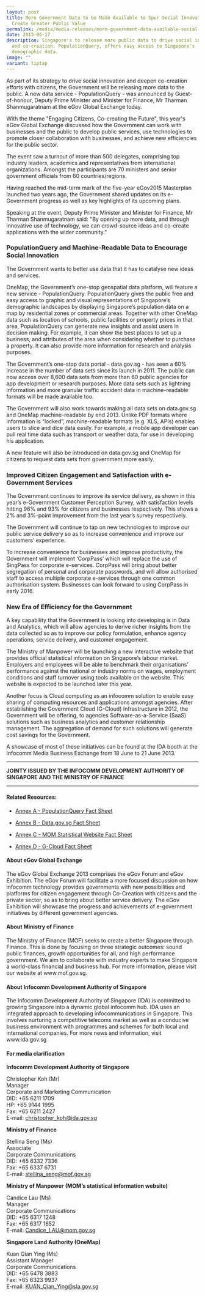 ```yaml
---
layout: post
title: More Government Data to be Made Available to Spur Social Innovation and
  Create Greater Public Value
permalink: /media/media-releases/more-government-data-available-social-innovation-and-create-greater-value/
date: 2013-06-17
description: Singapore's to release more public data to drive social innovation
  and co-creation. PopulationQuery, offers easy access to Singapore's
  demographic data.
image: ""
variant: tiptap
---
```

<p>As part of its strategy to drive social innovation and deepen co-creation
efforts with citizens, the Government will be releasing more data to the
public. A new data service - PopulationQuery - was announced by Guest-of-honour,
Deputy Prime Minister and Minister for Finance, Mr Tharman Shanmugaratnam
at the eGov Global Exchange today.</p>
<p>With the theme "Engaging Citizens, Co-creating the Future", this year's
eGov Global Exchange discussed how the Government can work with businesses
and the public to develop public services, use technologies to promote
closer collaboration with businesses, and achieve new efficiencies for
the public sector.</p>
<p>The event saw a turnout of more than 500 delegates, comprising top industry
leaders, academics and representatives from international organizations.
Amongst the participants are 70 ministers and senior government officials
from 60 countries/regions.</p>
<p>Having reached the mid-term mark of the five-year eGov2015 Masterplan
launched two years ago, the Government shared updates on its e-Government
progress as well as key highlights of its upcoming plans.</p>
<p>Speaking at the event, Deputy Prime Minister and Minister for Finance,
Mr Tharman Shanmugaratnam said: "By opening up more data, and through innovative
use of technology, we can crowd-source ideas and co-create applications
with the wider community."</p>
<h3>PopulationQuery and Machine-Readable Data to Encourage Social Innovation</h3>
<p>The Government wants to better use data that it has to catalyse new ideas
and services.</p>
<p>OneMap, the Government’s one-stop geospatial data platform, will feature
a new service - PopulationQuery. PopulationQuery gives the public free
and easy access to graphic and visual representations of Singapore’s demographic
landscapes by displaying Singapore’s population data on a map by residential
zones or commercial areas. Together with other OneMap data such as location
of schools, public facilities or property prices in that area, PopulationQuery
can generate new insights and assist users in decision making. For example,
it can show the best places to set up a business, and attributes of the
area when considering whether to purchase a property. It can also provide
more information for research and analysis purposes.</p>
<p>The Government’s one-stop data portal - data.gov.sg - has seen a 60% increase
in the number of data sets since its launch in 2011. The public can now
access over 8,600 data sets from more than 60 public agencies for app development
or research purposes. More data sets such as lightning information and
more granular traffic accident data in machine-readable formats will be
made available too.</p>
<p>The Government will also work towards making all data sets on data.gov.sg
and OneMap machine-readable by end 2013. Unlike PDF formats where information
is “locked”, machine-readable formats (e.g. XLS, APIs) enables users to
slice and dice data easily. For example, a mobile app developer can pull
real time data such as transport or weather data, for use in developing
his application.</p>
<p>A new feature will also be introduced on data.gov.sg and OneMap for citizens
to request data sets from government more easily.</p>
<h3>Improved Citizen Engagement and Satisfaction with e-Government Services</h3>
<p>The Government continues to improve its service delivery, as shown in
this year’s e-Government Customer Perception Survey, with satisfaction
levels hitting 96% and 93% for citizens and businesses respectively. This
shows a 2% and 3%-point improvement from the last year’s survey respectively.</p>
<p>The Government will continue to tap on new technologies to improve our
public service delivery so as to increase convenience and improve our customers’
experience.</p>
<p>To increase convenience for businesses and improve productivity, the Government
will implement ‘CorpPass’ which will replace the use of SingPass for corporate
e-services. CorpPass will bring about better segregation of personal and
corporate passwords, and will allow authorised staff to access multiple
corporate e-services through one common authorisation system. Businesses
can look forward to using CorpPass in early 2016.</p>
<h3>New Era of Efficiency for the Government</h3>
<p>A key capability that the Government is looking into developing is in
Data and Analytics, which will allow agencies to derive richer insights
from the data collected so as to improve our policy formulation, enhance
agency operations, service delivery, and customer engagement.</p>
<p>The Ministry of Manpower will be launching a new interactive website that
provides official statistical information on Singapore’s labour market.
Employers and employees will be able to benchmark their organisations’
performance against the national or industry norms on wages, employment
conditions and staff turnover using tools available on the website. This
website is expected to be launched later this year.</p>
<p>Another focus is Cloud computing as an infocomm solution to enable easy
sharing of computing resources and applications amongst agencies. After
establishing the Government Cloud (G-Cloud) Infrastructure in 2012, the
Government will be offering, to agencies Software-as-a-Service (SaaS) solutions
such as business analytics and customer relationship management. The aggregation
of demand for such solutions will generate cost savings for the Government.</p>
<p>A showcase of most of these initiatives can be found at the IDA booth
at the Infocomm Media Business Exchange from 18 June to 21 June 2013.</p>
<hr>
<p><strong>JOINTY ISSUED BY THE INFOCOMM DEVELOPMENT AUTHORITY OF SINGAPORE AND THE MINISTRY OF FINANCE</strong>
</p>
<hr>
<h4>Related Resources:</h4>
<ul data-tight="true" class="tight">
<li>
<p><a href="/files/media/media-releases/2013/06/AnnexApdf.pdf" rel="noopener noreferrer nofollow" target="_blank">Annex A - PopulationQuery Fact Sheet</a>
</p>
</li>
<li>
<p><a href="/files/media/media-releases/2013/06/AnnexBpdf.pdf" rel="noopener noreferrer nofollow" target="_blank">Annex B - Data.gov.sg Fact Sheet</a>
</p>
</li>
<li>
<p><a href="/files/media/media-releases/2013/06/AnnexCpdf.pdf" rel="noopener noreferrer nofollow" target="_blank">Annex C - MOM Statistical Website Fact Sheet</a>
</p>
</li>
<li>
<p><a href="/files/media/media-releases/2013/06/AnnexDpdf.pdf" rel="noopener noreferrer nofollow" target="_blank">Annex D - G-Cloud Fact Sheet</a>
</p>
</li>
</ul>
<h4>About eGov Global Exchange</h4>
<p>The eGov Global Exchange 2013 comprises the eGov Forum and eGov Exhibition.
The eGov Forum will facilitate a more focused discussion on how infocomm
technology provides governments with new possibilities and platforms for
citizen engagement through Co-Creation with citizens and the private sector,
so as to bring about better service delivery. The eGov Exhibition will
showcase the progress and achievements of e-government initiatives by different
government agencies.</p>
<h4>About Ministry of Finance</h4>
<p>The Ministry of Finance (MOF) seeks to create a better Singapore through
Finance. This is done by focusing on three strategic outcomes: sound public
finances, growth opportunities for all, and high performance government.
We aim to collaborate with industry experts to make Singapore a world-class
financial and business hub. For more information, please visit our website
at www.mof.gov.sg.</p>
<h4>About Infocomm Development Authority of Singapore</h4>
<p>The Infocomm Development Authority of Singapore (IDA) is committed to
growing Singapore into a dynamic global infocomm hub. IDA uses an integrated
approach to developing infocommunications in Singapore. This involves nurturing
a competitive telecoms market as well as a conducive business environment
with programmes and schemes for both local and international companies.
For more news and information, visit www.ida.gov.sg</p>
<h4>For media clarification</h4>
<p><strong>Infocomm Development Authority of Singapore</strong>
</p>
<p>Christopher Koh (Mr)
<br>Manager
<br>Corporate and Marketing Communication
<br>DID: +65 6211 1709
<br>HP: +65 9144 1995
<br>Fax: +65 6211 2427
<br>E-mail: <a href="mailto:christopher_koh@ida.gov.sg" rel="noopener noreferrer nofollow" target="_blank">christopher_koh@ida.gov.sg</a>
</p>
<p><strong>Ministry of Finance</strong>
</p>
<p>Stellina Seng (Ms)
<br>Associate
<br>Corporate Communications
<br>DID: +65 6332 7336
<br>Fax: +65 6337 6731
<br>E-mail: <a href="mailto:stellina_seng@mof.gov.sg" rel="noopener noreferrer nofollow" target="_blank">stellina_seng@mof.gov.sg</a>
</p>
<p><strong>Ministry of Manpower</strong>  <strong>(MOM’s statistical information website)</strong>
</p>
<p>Candice Lau (Ms)
<br>Manager
<br>Corporate Communications
<br>DID: +65 6317 1248
<br>Fax: +65 6317 1652
<br>E-mail: <a href="mailto:Candice_LAU@mom.gov.sg" rel="noopener noreferrer nofollow" target="_blank">Candice_LAU@mom.gov.sg</a>
</p>
<p><strong>Singapore Land Authority (OneMap)</strong>
</p>
<p>Kuan Qian Ying (Ms)
<br>Assistant Manager
<br>Corporate Communications
<br>DID: +65 6478 3883
<br>Fax: +65 6323 9937
<br>E-mail: <a href="mailto:KUAN_Qian_Ying@sla.gov.sg" rel="noopener noreferrer nofollow" target="_blank">KUAN_Qian_Ying@sla.gov.sg</a>
</p>
<p></p>